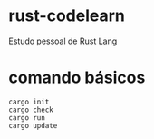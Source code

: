# rust-codelearn
Estudo pessoal de Rust Lang

# comando básicos
````
cargo init
cargo check
cargo run
cargo update